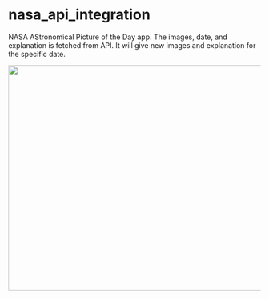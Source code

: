 # nasa_api_integration

NASA AStronomical Picture of the Day app.
The images, date, and explanation is fetched from API. It will give new images and explanation for the specific date.

<img src="https://user-images.githubusercontent.com/75217894/170118319-29ab27ee-3152-4145-a4fc-424b56d9b08a.PNG" width="750" height="450" /> 
